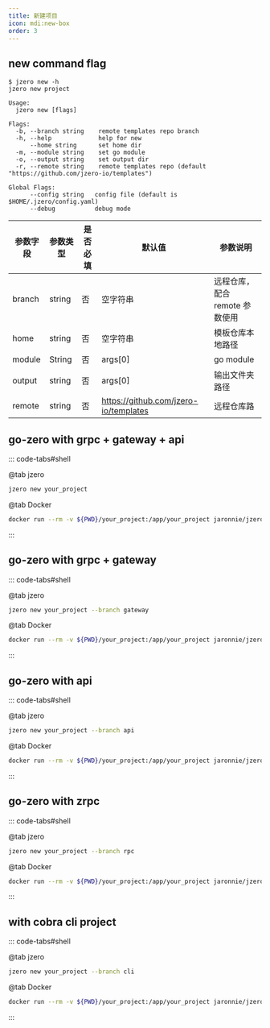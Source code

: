 ```yaml
---
title: 新建项目
icon: mdi:new-box
order: 3
---
```


## new command flag

```shell
$ jzero new -h                                           
jzero new project

Usage:
  jzero new [flags]

Flags:
  -b, --branch string    remote templates repo branch
  -h, --help             help for new
      --home string      set home dir
  -m, --module string    set go module
  -o, --output string    set output dir
  -r, --remote string    remote templates repo (default "https://github.com/jzero-io/templates")

Global Flags:
      --config string   config file (default is $HOME/.jzero/config.yaml)
      --debug           debug mode
```

| 参数字段 | 参数类型 | 是否必填 | 默认值                                | 参数说明                       |
| -------- | -------- | -------- | ------------------------------------- | ------------------------------ |
| branch   | string   | 否       | 空字符串                              | 远程仓库，配合 remote 参数使用 |
| home     | string   | 否       | 空字符串                              | 模板仓库本地路径               |
| module   | String   | 否       | args[0]                               | go module                      |
| output   | string   | 否       | args[0]                               | 输出文件夹路径                 |
| remote   | string   | 否       | https://github.com/jzero-io/templates | 远程仓库路                     |

## go-zero with grpc + gateway + api

::: code-tabs#shell

@tab jzero

```bash
jzero new your_project
```

@tab Docker

```bash
docker run --rm -v ${PWD}/your_project:/app/your_project jaronnie/jzero:latest new your_project
```
:::

## go-zero with grpc + gateway

::: code-tabs#shell

@tab jzero

```bash
jzero new your_project --branch gateway
```

@tab Docker

```bash
docker run --rm -v ${PWD}/your_project:/app/your_project jaronnie/jzero:latest new your_project --branch gateway
```
:::

## go-zero with api

::: code-tabs#shell

@tab jzero

```bash
jzero new your_project --branch api
```

@tab Docker

```bash
docker run --rm -v ${PWD}/your_project:/app/your_project jaronnie/jzero:latest new your_project --branch api
```
:::

## go-zero with zrpc

::: code-tabs#shell

@tab jzero

```bash
jzero new your_project --branch rpc
```

@tab Docker

```bash
docker run --rm -v ${PWD}/your_project:/app/your_project jaronnie/jzero:latest new your_project --branch rpc
```
:::

## with cobra cli project

::: code-tabs#shell

@tab jzero

```bash
jzero new your_project --branch cli
```

@tab Docker

```bash
docker run --rm -v ${PWD}/your_project:/app/your_project jaronnie/jzero:latest new your_project --branch cli
```
:::


